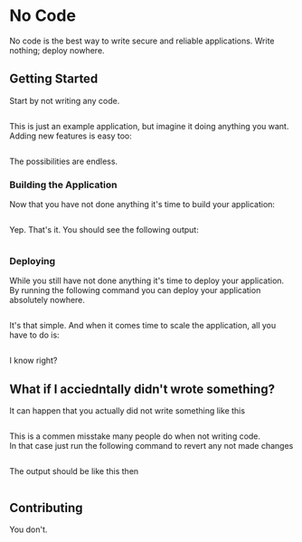 # No Code

No code is the best way to write secure and reliable applications. Write nothing; deploy nowhere.

## Getting Started

Start by not writing any code.

```

```

This is just an example application, but imagine it doing anything you want. Adding new features is easy too:

```

```

The possibilities are endless.

### Building the Application

Now that you have not done anything it's time to build your application:

```

```

Yep. That's it. You should see the following output:

```

```

### Deploying

While you still have not done anything it's time to deploy your application. By running the following command you can deploy your application absolutely nowhere.

```

```

It's that simple. And when it comes time to scale the application, all you have to do is:

```

```

I know right?

## What if I acciedntally didn't wrote something?

It can happen that you actually did not write something like this

```

```

This is a commen misstake many people do when not writing code.  
In that case just run the following command to revert any not made changes

```

```

The output should be like this then

```

```

## Contributing

You don't.
